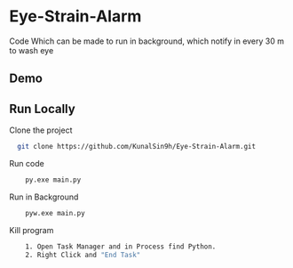 # Eye-Strain-Alarm
Code Which can be made to run in background, which notify in every 30 m to wash eye

## Demo


## Run Locally

Clone the project

```bash
  git clone https://github.com/KunalSin9h/Eye-Strain-Alarm.git
```

Run code

```bash
    py.exe main.py
```

Run in Background

```bash
    pyw.exe main.py
```


Kill program

```bash
    1. Open Task Manager and in Process find Python.
    2. Right Click and "End Task"
```
